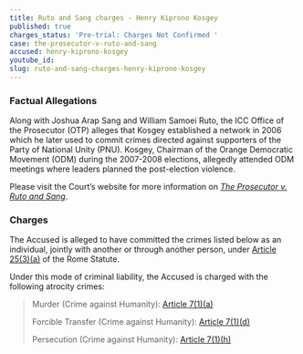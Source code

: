```yaml
---
title: Ruto and Sang charges - Henry Kiprono Kosgey
published: true
charges_status: 'Pre-trial: Charges Not Confirmed '
case: the-prosecutor-v-ruto-and-sang
accused: henry-kiprono-kosgey
youtube_id:
slug: ruto-and-sang-charges-henry-kiprono-kosgey
---
```



### Factual Allegations

Along with Joshua Arap Sang and William Samoei Ruto, the ICC Office of the Prosecutor (OTP) alleges that Kosgey established a network in 2006 which he later used to commit crimes directed against supporters of the Party of National Unity (PNU). Kosgey, Chairman of the Orange Democratic Movement (ODM) during the 2007-2008 elections, allegedly attended ODM meetings where leaders planned the post-election violence.

Please visit the Court’s website for more information on *[The Prosecutor v. Ruto and Sang](https://www.icc-cpi.int/kenya/rutosang)*.

### Charges

The Accused is alleged to have committed the crimes listed below as an individual, jointly with another or through another person, under&nbsp;[Article 25(3)(a)](http://www.casematrixnetwork.org/case-m/klamberg-commentary/rome-statute/#c1198) of the Rome Statute.

Under this mode of criminal liability, the Accused is charged with the following atrocity crimes:

> Murder (Crime against Humanity):&nbsp;[Article 7(1)(a)](http://www.casematrixnetwork.org/cmn-knowledge-hub/klamberg-commentary/elements-of-crime/#c2286)
>
>
> Forcible Transfer (Crime against Humanity):&nbsp;[Article 7(1)(d)](http://www.casematrixnetwork.org/cmn-knowledge-hub/klamberg-commentary/elements-of-crime/#c2289)
>
>
> Persecution (Crime against Humanity):&nbsp;[Article 7(1)(h)](http://www.casematrixnetwork.org/cmn-knowledge-hub/klamberg-commentary/elements-of-crime/#c2298)